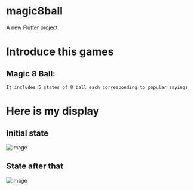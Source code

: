 # magic8ball

A new Flutter project.
# Introduce this games
  ## Magic 8 Ball:
    It includes 5 states of 8 ball each corresponding to popular sayings
# Here is my display
  ## Initial state
 ![image](https://github.com/NeoJL13/Flutter/assets/121484753/73db62ec-61c1-47dc-a411-5afbd8b247d0.png)
  ## State after that
 ![image](https://github.com/NeoJL13/Flutter/assets/121484753/bef28482-5ecc-4a06-8bb9-50b8316c6385.png)
